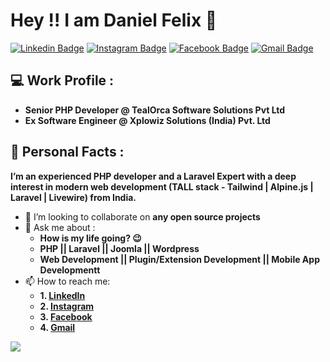 # Hey !! I am Daniel Felix 🤵

[![Linkedin Badge](https://img.shields.io/badge/-Daniel%20Felix-blue?style=flat-square&logo=Linkedin&logoColor=white)](https://www.linkedin.com/in/itsdanielfelix/)
[![Instagram Badge](https://img.shields.io/badge/-Daniel%20Felix-orange?style=flat-square&logo=Instagram&logoColor=black)](https://www.instagram.com/itsdanielfelix/)
[![Facebook Badge](https://img.shields.io/badge/-Daniel%20Felix-blue?style=flat-square&logo=Facebook&logoColor=white)](https://www.facebook.com/itsdanielfelix/)
[![Gmail Badge](https://img.shields.io/badge/-danielfelix1995@gmail.com-c14438?style=flat-square&logo=Gmail&logoColor=white)](mailto:danielfelix1995@gmail.com)

## 💻 Work Profile :

* **Senior PHP Developer @ TealOrca Software Solutions Pvt Ltd**
* **Ex Software Engineer @ Xplowiz Solutions (India) Pvt. Ltd**

## 🤡 Personal Facts :

**I’m an experienced PHP developer and a Laravel Expert with a deep interest in modern web development (TALL stack - Tailwind | Alpine.js | Laravel | Livewire) from India.**

- 🤝 I’m looking to collaborate on **any open source projects**
- 💬 Ask me about :
     * **How is my life going? 😉**
     * **PHP || Laravel || Joomla || Wordpress**
     * **Web Development || Plugin/Extension Development || Mobile App Developmentt**
- 📫 How to reach me:
     * **1. [LinkedIn](https://www.linkedin.com/in/itsdanielfelix/)**
     * **2. [Instagram](https://www.instagram.com/itsdanielfelix/)**
     * **3. [Facebook](https://www.facebook.com/itsdanielfelix/)**
     * **4. [Gmail](mailto:danielfelix1995@gmail.com)**

<img src="https://github-readme-stats.vercel.app/api?username=itsdanielfelix&&show_icons=true&title_color=ffffff&icon_color=bb2acf&text_color=daf7dc&bg_color=191919">
